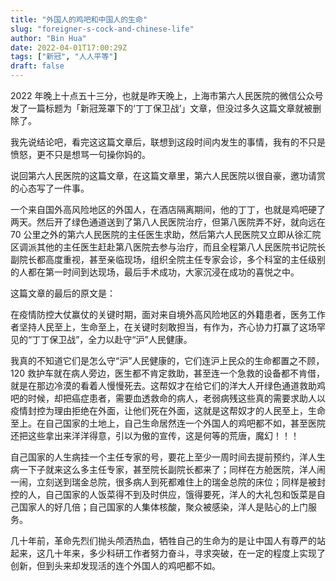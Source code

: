 ```yaml
---
title: "外国人的鸡吧和中国人的生命"
slug: "foreigner-s-cock-and-chinese-life"
author: "Bin Hua"
date: 2022-04-01T17:00:29Z
tags: ["新冠", "人人平等"]
draft: false
---
```


2022 年晚上十点五十三分，也就是昨天晚上，上海市第六人民医院的微信公众号发了一篇标题为「新冠笼罩下的‘丁丁保卫战’」文章，但没过多久这篇文章就被删除了。

我先说结论吧，看完这这篇文章后，联想到这段时间内发生的事情，我有的不只是愤怒，更不只是想骂一句操你妈的。

说回第六人民医院的这篇文章，在这篇文章里，第六人民医院以很自豪，邀功请赏的心态写了一件事。

一个来自国外高风险地区的外国人，在酒店隔离期间，他的丁丁，也就是鸡吧硬了两天。然后开了绿色通道送到了第八人民医院治疗，但第八医院弄不好，就向远在 70 公里之外的第六人民医院的主任医生求助，然后第六人民医院又立即从徐汇院区调派其他的主任医生赶赴第八医院去参与治疗，而且全程第八人民医院书记院长副院长都高度重视，甚至亲临现场，组织全院主任专家会诊，多个科室的主任级别的人都在第一时间到达现场，最后手术成功，大家沉浸在成功的喜悦之中。

这篇文章的最后的原文是：

在疫情防控大仗赢仗的关键时期，面对来自境外高风险地区的外籍患者，医务工作者坚持人民至上，生命至上，在关键时刻敢担当，有作为，齐心协力打赢了这场罕见的“丁丁保卫战”，全力以赴守“沪”人民健康。

我真的不知道它们是怎么守“沪”人民健康的，它们连沪上民众的生命都置之不顾，120 救护车就在病人旁边，医生都不肯定救助，甚至连一个急救的设备都不肯借，就是在那边冷漠的看着人慢慢死去。这帮奴才在给它们的洋大人开绿色通道救助鸡吧的时候，却把癌症患者，需要血透救命的病人，老弱病残这些真的需要求助人以疫情封控为理由拒绝在外面，让他们死在外面，这就是这帮奴才的人民至上，生命至上。在自己国家的土地上，自己生命居然连一个外国人的鸡吧都不如，甚至医院还把这些拿出来洋洋得意，引以为傲的宣传，这是何等的荒唐，魔幻！！！

自己国家的人生病挂一个主任专家的号，要花上至少一周时间去提前预约，洋人生病一下子就来这么多主任专家，甚至院长副院长都来了；同样在方舱医院，洋人闹一闹，立刻送到瑞金总院，很多病人到死都难住上的瑞金总院的床位；同样是被封控的人，自己国家的人饭菜得不到及时供应，饿得要死，洋人的大礼包和饭菜是自己国家人的好几倍；自己国家的人集体核酸，聚众被感染，洋人是贴心的上门服务。

几十年前，革命先烈们抛头颅洒热血，牺牲自己的生命为的是让中国人有尊严的站起来，这几十年来，多少科研工作者努力奋斗，寻求突破，在一定的程度上实现了创新，但到头来却发现活的连个外国人的鸡吧都不如。

